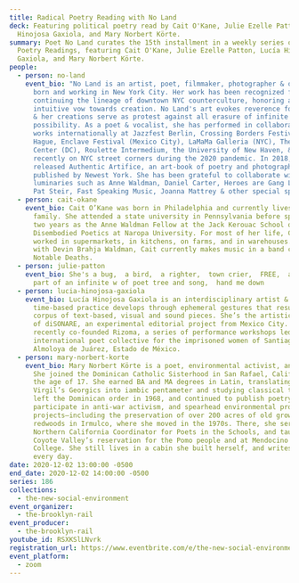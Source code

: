 ```yaml
---
title: Radical Poetry Reading with No Land
deck: Featuring political poetry read by Cait O'Kane, Julie Ezelle Patton, Lucía
  Hinojosa Gaxiola, and Mary Norbert Körte.
summary: Poet No Land curates the 15th installment in a weekly series of Radical
  Poetry Readings, featuring Cait O'Kane, Julie Ezelle Patton, Lucía Hinojosa
  Gaxiola, and Mary Norbert Körte.
people:
  - person: no-land
    event_bio: "No Land is an artist, poet, filmmaker, photographer & otherwise--
      born and working in New York City. Her work has been recognized for
      continuing the lineage of downtown NYC counterculture, honoring an
      intuitive vow towards creation. No Land's art evokes reverence for Mystery
      & her creations serve as protest against all erasure of infinite
      possibility. As a poet & vocalist, she has performed in collaborative
      works internationally at Jazzfest Berlin, Crossing Borders Festival in the
      Hague, Enclave Festival (Mexico City), LaMaMa Galleria (NYC), The Kennedy
      Center (DC), Roulette Intermedium, the University of New Haven, & more
      recently on NYC street corners during the 2020 pandemic. In 2018, she
      released Authentic Artifice, an art-book of poetry and photographs,
      published by Newest York. She has been grateful to collaborate with
      luminaries such as Anne Waldman, Daniel Carter, Heroes are Gang Leaders,
      Pat Steir, Fast Speaking Music, Joanna Mattrey & other special spirits. "
  - person: cait-okane
    event_bio: Cait O’Kane was born in Philadelphia and currently lives there with
      family. She attended a state university in Pennsylvania before spending
      two years as the Anne Waldman Fellow at the Jack Kerouac School of
      Disembodied Poetics at Naropa University. For most of her life, Cait
      worked in supermarkets, in kitchens, on farms, and in warehouses. Along
      with Devin Brahja Waldman, Cait currently makes music in a band called
      Notable Deaths.
  - person: julie-patton
    event_bio: She's a bug,  a bird,  a righter,  town crier,  FREE,  a Fool for ya,
      part of an infinite w of poet tree and song,  hand me down
  - person: lucia-hinojosa-gaxiola
    event_bio: Lucía Hinojosa Gaxiola is an interdisciplinary artist & writer. Her
      time-based practice develops through ephemeral gestures that result in a
      corpus of text-based, visual and sound pieces. She’s the artistic director
      of diSONARE, an experimental editorial project from Mexico City. She
      recently co-founded Rizoma, a series of performance workshops led by an
      international poet collective for the imprisoned women of Santiaguito de
      Almoloya de Juárez, Estado de México.
  - person: mary-norbert-korte
    event_bio: Mary Norbert Körte is a poet, environmental activist, and teacher.
      She joined the Dominican Catholic Sisterhood in San Rafael, California at
      the age of 17. She earned BA and MA degrees in Latin, translating
      Virgil’s Georgics into iambic pentameter and studying classical texts. She
      left the Dominican order in 1968, and continued to publish poetry,
      participate in anti-war activism, and spearhead environmental protection
      projects—including the preservation of over 200 acres of old growth
      redwoods in Irmulco, where she moved in the 1970s. There, she served as
      Northern California Coordinator for Poets in the Schools, and taught in
      Coyote Valley’s reservation for the Pomo people and at Mendocino Community
      College. She still lives in a cabin she built herself, and writes nearly
      every day.
date: 2020-12-02 13:00:00 -0500
end_date: 2020-12-02 14:00:00 -0500
series: 186
collections:
  - the-new-social-environment
event_organizer:
  - the-brooklyn-rail
event_producer:
  - the-brooklyn-rail
youtube_id: RSXKSlLNvrk
registration_url: https://www.eventbrite.com/e/the-new-social-environment-186-radical-poetry-with-no-land-tickets-130579935101
event_platform:
  - zoom
---
```


